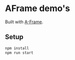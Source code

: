 # AFrame demo's

Built with [A-Frame](https://aframe.io).

## Setup

```sh
npm install
npm run start
```
